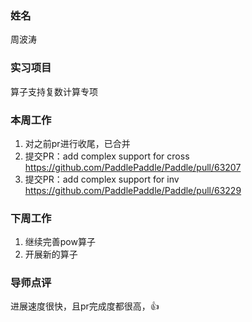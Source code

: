 ### 姓名

周波涛

### 实习项目

算子支持复数计算专项

### 本周工作

1. 对之前pr进行收尾，已合并
2. 提交PR：add complex support for cross https://github.com/PaddlePaddle/Paddle/pull/63207
3. 提交PR：add complex support for inv https://github.com/PaddlePaddle/Paddle/pull/63229

### 下周工作

1. 继续完善pow算子
2. 开展新的算子

### 导师点评
进展速度很快，且pr完成度都很高，👍
